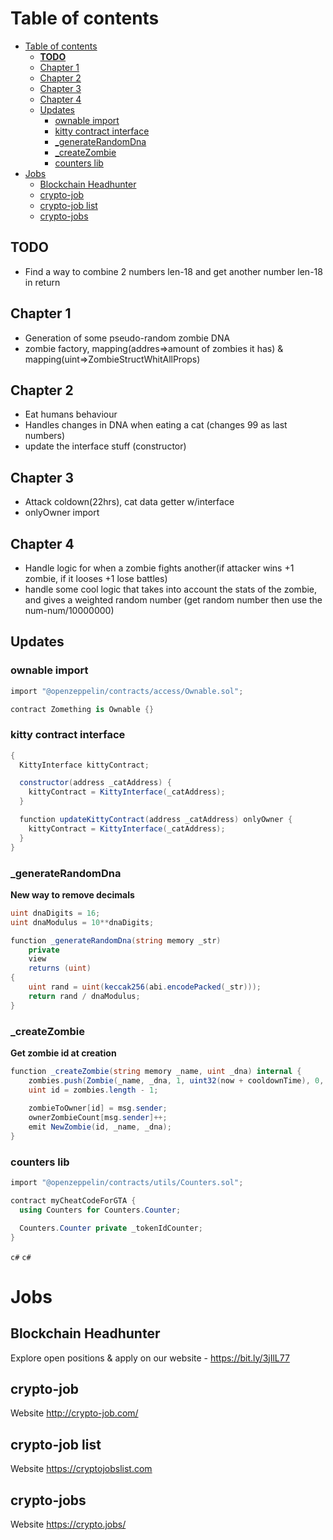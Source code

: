 # Table of contents
- [Table of contents](#table-of-contents)
  - [**TODO**](#todo)
  - [Chapter 1](#chapter-1)
  - [Chapter 2](#chapter-2)
  - [Chapter 3](#chapter-3)
  - [Chapter 4](#chapter-4)
  - [Updates](#updates)
    - [ownable import](#ownable-import)
    - [kitty contract interface](#kitty-contract-interface)
    - [_generateRandomDna](#_generaterandomdna)
    - [_createZombie](#_createzombie)
    - [counters lib](#counters-lib)
- [Jobs](#jobs)
  - [Blockchain Headhunter](#blockchain-headhunter)
  - [crypto-job](#crypto-job)
  - [crypto-job list](#crypto-job-list)
  - [crypto-jobs](#crypto-jobs)

## **TODO**
- Find a way to combine 2 numbers len-18 and get another number len-18 in return

## Chapter 1
- Generation of some pseudo-random zombie DNA
- zombie factory, mapping(addres=>amount of zombies it has) & mapping(uint=>ZombieStructWhitAllProps)

## Chapter 2
- Eat humans behaviour
- Handles changes in DNA when eating a cat (changes 99 as last numbers)
- update the interface stuff (constructor)

## Chapter 3
- Attack coldown(22hrs), cat data getter w/interface
- onlyOwner import

## Chapter 4
- Handle logic for when a zombie fights another(if attacker wins +1 zombie, if it looses +1 lose battles)
- handle some cool logic that takes into account the stats of the zombie, and gives a weighted random number (get random number then use the num-num/10000000)


## Updates
### ownable import
```c#
import "@openzeppelin/contracts/access/Ownable.sol";

contract Zomething is Ownable {}
```

### kitty contract interface
```c#
{
  KittyInterface kittyContract;

  constructor(address _catAddress) {
    kittyContract = KittyInterface(_catAddress);
  }

  function updateKittyContract(address _catAddress) onlyOwner {
    kittyContract = KittyInterface(_catAddress);
  }
}
```

### _generateRandomDna
**New way to remove decimals**

```c#
uint dnaDigits = 16;
uint dnaModulus = 10**dnaDigits;

function _generateRandomDna(string memory _str)
    private
    view
    returns (uint)
{
    uint rand = uint(keccak256(abi.encodePacked(_str)));
    return rand / dnaModulus;
}
```

### _createZombie
**Get zombie id at creation**
```c#
function _createZombie(string memory _name, uint _dna) internal {
    zombies.push(Zombie(_name, _dna, 1, uint32(now + cooldownTime), 0, 0));
    uint id = zombies.length - 1;
    
    zombieToOwner[id] = msg.sender;
    ownerZombieCount[msg.sender]++;
    emit NewZombie(id, _name, _dna);
}
```


### counters lib
```c#
import "@openzeppelin/contracts/utils/Counters.sol";

contract myCheatCodeForGTA {
  using Counters for Counters.Counter;

  Counters.Counter private _tokenIdCounter;
}

```
```c#```
```c#```



# Jobs
## Blockchain Headhunter
Explore open positions & apply on our website - https://bit.ly/3jIlL77

## crypto-job
Website
http://crypto-job.com/

## crypto-job list
Website
https://cryptojobslist.com

## crypto-jobs
Website
https://crypto.jobs/

